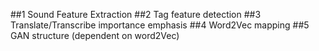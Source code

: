##1 Sound Feature Extraction
##2 Tag feature detection
##3 Translate/Transcribe importance emphasis
##4 Word2Vec mapping
##5 GAN structure (dependent on word2Vec)

